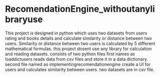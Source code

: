 # RecomendationEngine_withoutanylibraryuse
This project is designed in python which uses two datasets from users rating and books details and calculate similarity or distance between two users.
Similarity or distance between two users is calculated by 5 different mathematical formulas.
this project dosent use any library for calculation and reading datasets.
consists of two python files first names as loaddictusers reads data from csv files and store it in  a data dictionary.
second file named as implementingrecomendationengine create a UI for users and calculates similarity between users.
two datasets are in csv file.
